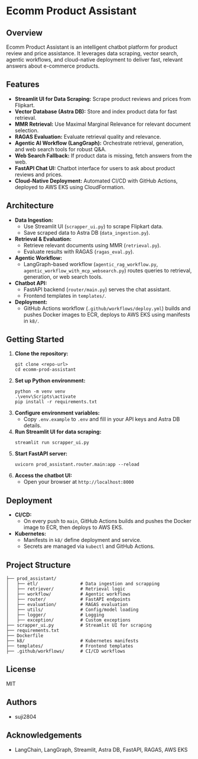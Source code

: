 # Ecomm Product Assistant

## Overview
Ecomm Product Assistant is an intelligent chatbot platform for product review and price assistance. It leverages data scraping, vector search, agentic workflows, and cloud-native deployment to deliver fast, relevant answers about e-commerce products.

## Features
- **Streamlit UI for Data Scraping:** Scrape product reviews and prices from Flipkart.
- **Vector Database (Astra DB):** Store and index product data for fast retrieval.
- **MMR Retrieval:** Use Maximal Marginal Relevance for relevant document selection.
- **RAGAS Evaluation:** Evaluate retrieval quality and relevance.
- **Agentic AI Workflow (LangGraph):** Orchestrate retrieval, generation, and web search tools for robust Q&A.
- **Web Search Fallback:** If product data is missing, fetch answers from the web.
- **FastAPI Chat UI:** Chatbot interface for users to ask about product reviews and prices.
- **Cloud-Native Deployment:** Automated CI/CD with GitHub Actions, deployed to AWS EKS using CloudFormation.

## Architecture
- **Data Ingestion:**
  - Use Streamlit UI (`scrapper_ui.py`) to scrape Flipkart data.
  - Save scraped data to Astra DB (`data_ingestion.py`).
- **Retrieval & Evaluation:**
  - Retrieve relevant documents using MMR (`retrieval.py`).
  - Evaluate results with RAGAS (`ragas_eval.py`).
- **Agentic Workflow:**
  - LangGraph-based workflow (`agentic_rag_workflow.py`, `agentic_workflow_with_mcp_websearch.py`) routes queries to retrieval, generation, or web search tools.
- **Chatbot API:**
  - FastAPI backend (`router/main.py`) serves the chat assistant.
  - Frontend templates in `templates/`.
- **Deployment:**
  - GitHub Actions workflow (`.github/workflows/deploy.yml`) builds and pushes Docker images to ECR, deploys to AWS EKS using manifests in `k8/`.

## Getting Started
1. **Clone the repository:**
   ```
   git clone <repo-url>
   cd ecomm-prod-assistant
   ```
2. **Set up Python environment:**
   ```
   python -m venv venv
   .\venv\Scripts\activate
   pip install -r requirements.txt
   ```
3. **Configure environment variables:**
   - Copy `.env.example` to `.env` and fill in your API keys and Astra DB details.
4. **Run Streamlit UI for data scraping:**
   ```
   streamlit run scrapper_ui.py
   ```
5. **Start FastAPI server:**
   ```
   uvicorn prod_assistant.router.main:app --reload
   ```
6. **Access the chatbot UI:**
   - Open your browser at `http://localhost:8000`

## Deployment
- **CI/CD:**
  - On every push to `main`, GitHub Actions builds and pushes the Docker image to ECR, then deploys to AWS EKS.
- **Kubernetes:**
  - Manifests in `k8/` define deployment and service.
  - Secrets are managed via `kubectl` and GitHub Actions.

## Project Structure
```
├── prod_assistant/
│   ├── etl/                # Data ingestion and scrapping
│   ├── retriever/          # Retrieval logic
│   ├── workflow/           # Agentic workflows
│   ├── router/             # FastAPI endpoints
│   ├── evaluation/         # RAGAS evaluation
│   ├── utils/              # Config/model loading
│   ├── logger/             # Logging
│   ├── exception/          # Custom exceptions
├── scrapper_ui.py          # Streamlit UI for scraping
├── requirements.txt
├── Dockerfile
├── k8/                     # Kubernetes manifests
├── templates/              # Frontend templates
├── .github/workflows/      # CI/CD workflows
```

## License
MIT

## Authors
- suji2804

## Acknowledgements
- LangChain, LangGraph, Streamlit, Astra DB, FastAPI, RAGAS, AWS EKS
